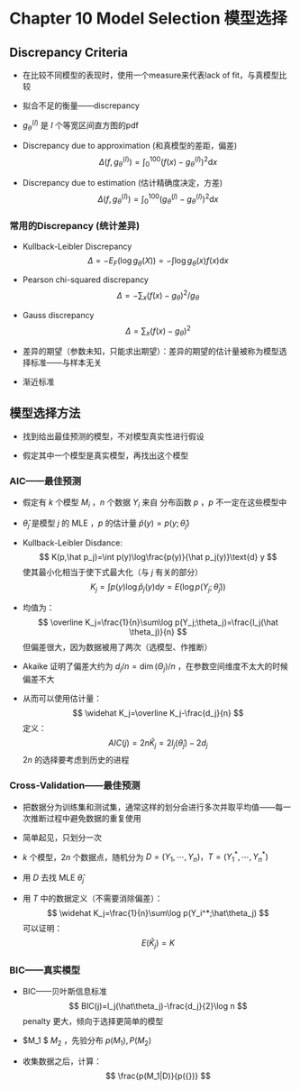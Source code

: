 # Chapter 10 Model Selection 模型选择



## Discrepancy Criteria

- 在比较不同模型的表现时，使用一个measure来代表lack of fit，与真模型比较

- 拟合不足的衡量——discrepancy

- $g^{(I)}_\theta$ 是 $I$ 个等宽区间直方图的pdf

- Discrepancy due to approximation (和真模型的差距，偏差)
  $$
  \Delta(f,g^{(I)}_\theta)=\int_0^{100}(f(x)-g^{(I)}_\theta)^2\text{d}x
  $$

- Discrepancy due to estimation (估计精确度决定，方差)
  $$
  \Delta(f,g^{(I)}_\theta)=\int_0^{100}(g^{(I)}_{\hat \theta}-g^{(I)}_\theta)^2\text{d}x
  $$




### 常用的Discrepancy (统计差异)

- Kullback-Leibler Discrepancy
  $$
  \Delta=-E_F(\log g_\theta(X))=-\int\log g_\theta(x)f(x) \text{d} x
  $$

- Pearson chi-squared discrepancy
  $$
  \Delta=-\sum_x(f(x)-g_\theta)^2/g_\theta
  $$

- Gauss discrepancy
  $$
  \Delta =\sum_x(f(x)-g_\theta)^2
  $$

- 差异的期望（参数未知，只能求出期望）：差异的期望的估计量被称为模型选择标准——与样本无关

- 渐近标准


## 模型选择方法

- 找到给出最佳预测的模型，不对模型真实性进行假设

- 假定其中一个模型是真实模型，再找出这个模型


### AIC——最佳预测

- 假定有 $k$ 个模型 $M_i$ ，$n$ 个数据 $Y_i$ 来自 分布函数 $p$ ，$p$ 不一定在这些模型中

- $\hat\theta_j$ 是模型 $j$ 的 MLE ，$p$ 的估计量 $\hat p(y)=p(y;\hat\theta_j)$

- Kullback-Leibler Disdance:
  $$
  K(p,\hat p_j)=\int p(y)\log\frac{p(y)}{\hat p_j(y)}\text{d} y
  $$
  使其最小化相当于使下式最大化（与 $j$ 有关的部分）
  $$
  K_j=\int p(y)\log \hat p_j(y)\text{d} y=E(\log p(Y_j;\hat \theta_j))
  $$

- 均值为：
  $$
  \overline K_j=\frac{1}{n}\sum\log p(Y_j;\theta_j)=\frac{l_j(\hat \theta_j)}{n}
  $$
  但偏差很大，因为数据被用了两次（选模型、作推断）

- Akaike 证明了偏差大约为 $d_j/n=\dim (\Theta_j)/n$ ，在参数空间维度不太大的时候偏差不大

- 从而可以使用估计量：
  $$
  \widehat K_j=\overline K_j-\frac{d_j}{n}
  $$
  定义：
  $$
  AIC(j)=2n\widehat K_j=2l_j(\hat\theta_j)-2d_j
  $$
  $2n$ 的选择要考虑到历史的进程



### Cross-Validation——最佳预测

- 把数据分为训练集和测试集，通常这样的划分会进行多次并取平均值——每一次推断过程中避免数据的重复使用

- 简单起见，只划分一次

-  $k$ 个模型，$2n$ 个数据点，随机分为 $D=(Y_1,\cdots,Y_n)，T=(Y^*_1,\cdots,Y^*_n)$

- 用 $D$ 去找 MLE $\hat\theta_j$ 

- 用 $T$ 中的数据定义（不需要消除偏差）：
  $$
  \widehat K_j=\frac{1}{n}\sum\log p(Y_i^*;\hat\theta_j)
  $$
  可以证明：
  $$
  E(\widehat K_j)=K
  $$




### BIC——真实模型

- BIC——贝叶斯信息标准
  $$
  BIC(j)=l_j(\hat\theta_j)-\frac{d_j}{2}\log n
  $$
  penalty 更大，倾向于选择更简单的模型

- $M_1 $ $M_2$ ，先验分布 $p(M_1),P(M_2)$ 

- 收集数据之后，计算：
  $$
  \frac{p(M_1|D)}{p({})}
  $$
